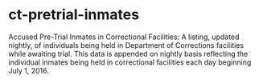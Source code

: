 # ct-pretrial-inmates
Accused Pre-Trial Inmates in Correctional Facilities: A listing, updated nightly, of individuals being held in Department of Corrections facilities while awaiting trial. This data is appended on nightly basis reflecting the individual inmates being held in correctional facilities each day beginning July 1, 2016.
